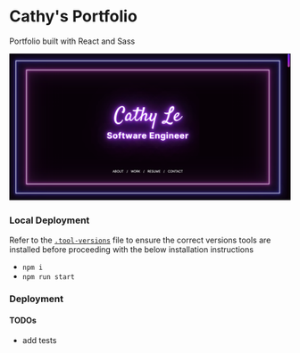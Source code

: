 # Cathy's Portfolio

Portfolio built with React and Sass

![alt text](/src/assets/portfolio-image.png)

### Local Deployment

Refer to the [`.tool-versions`](.tool-versions) file to ensure the correct versions tools are
installed before proceeding with the below installation instructions

- `npm i`
- `npm run start`

### Deployment

#### TODOs

- add tests
